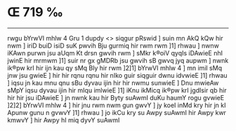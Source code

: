 # Œ 719 ‰
---
rwgu bYrwVI mhlw 4 Gru 1 dupdy
<> siqgur pRswid ]
suin mn AkQ kQw hir nwm ] iriD buiD isiD suK pwvih Bju gurmiq hir
rwm rwm ]1] rhwau ] nwnw iKAwn purwn jsu aUqm Kt drsn gwvih rwm
] sMkr k®oiV qyqIs iDAwieE nhI jwinE hir mrmwm ]1] suir nr gx
gMDRb jsu gwvih sB gwvq jyq aupwm ] nwnk ik®pw krI hir ijn kau qy
sMq Bly hir rwm ]2]1] bYrwVI mhlw 4 ] mn imil sMq jnw jsu gwieE
] hir hir rqnu rqnu hir nIko guir siqguir dwnu idvwieE ]1] rhwau ]
iqsu jn kau mnu qnu sBu dyvau ijin hir hir nwmu sunwieE ] Dnu mwieAw
sMpY iqsu dyvau ijin hir mIqu imlwieE ]1] iKnu ikMicq ik®pw krI
jgdIsir qb hir hir hir jsu iDAwieE ] jn nwnk kau hir Byty suAwmI
duKu haumY rogu gvwieE ]2]2] bYrwVI mhlw 4 ] hir jnu rwm nwm gun
gwvY ] jy koeI inMd kry hir jn kI Apunw gunu n gvwvY ]1] rhwau ] jo
ikCu kry su Awpy suAwmI hir Awpy kwr kmwvY ] hir Awpy hI miq dyvY
suAwmI
####
